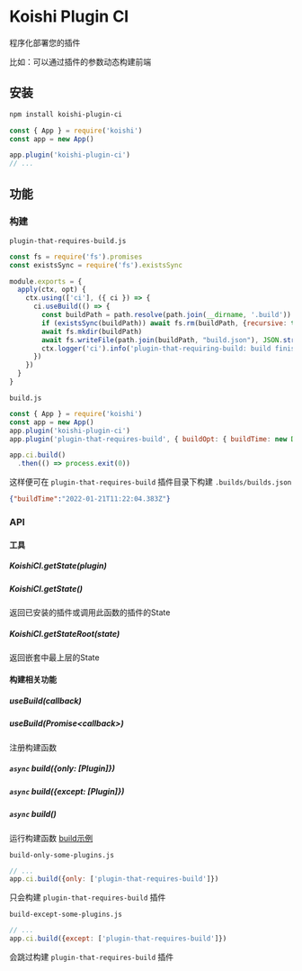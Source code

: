 # Koishi Plugin CI
程序化部署您的插件

比如：可以通过插件的参数动态构建前端

## 安装
```bash
npm install koishi-plugin-ci
```
```javascript
const { App } = require('koishi')
const app = new App()

app.plugin('koishi-plugin-ci')
// ...
```
## 功能
### 构建
`plugin-that-requires-build.js`
```javascript
const fs = require('fs').promises
const existsSync = require('fs').existsSync

module.exports = {
  apply(ctx, opt) {
    ctx.using(['ci'], ({ ci }) => {
      ci.useBuild(() => {
        const buildPath = path.resolve(path.join(__dirname, '.build'))
        if (existsSync(buildPath)) await fs.rm(buildPath, {recursive: true})
        await fs.mkdir(buildPath)
        await fs.writeFile(path.join(buildPath, "build.json"), JSON.stringify(opt.buildOpt))
        ctx.logger('ci').info('plugin-that-requiring-build: build finished')
      })
    })
  }
}
```
`build.js`
```javascript
const { App } = require('koishi')
const app = new App()
app.plugin('koishi-plugin-ci')
app.plugin('plugin-that-requires-build', { buildOpt: { buildTime: new Date() }})

app.ci.build()
  .then(() => process.exit(0))
```
这样便可在 `plugin-that-requires-build` 插件目录下构建 `.builds/builds.json`
```json
{"buildTime":"2022-01-21T11:22:04.383Z"}
```

### API
#### 工具
##### KoishiCI.getState(plugin) 
##### KoishiCI.getState() 
返回已安装的插件或调用此函数的插件的State
##### KoishiCI.getStateRoot(state)
返回嵌套中最上层的State

#### 构建相关功能
##### useBuild(callback)
##### useBuild(Promise\<callback\>)
注册构建函数
##### `async` build({only: [Plugin]})
##### `async` build({except: [Plugin]})
##### `async` build()
运行构建函数 [build示例](#构建)

`build-only-some-plugins.js`
```javascript
// ...
app.ci.build({only: ['plugin-that-requires-build']})
```
只会构建 `plugin-that-requires-build` 插件

`build-except-some-plugins.js`
```javascript
// ...
app.ci.build({except: ['plugin-that-requires-build']})
```
会跳过构建 `plugin-that-requires-build` 插件